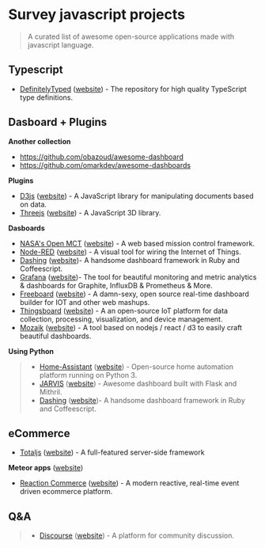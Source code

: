 # Survey javascript projects
> A curated list of awesome open-source applications made with javascript language.

## Typescript
* [DefinitelyTyped](https://github.com/DefinitelyTyped/DefinitelyTyped) ([website](http://definitelytyped.org/)) - The repository for high quality TypeScript type definitions.

## Dasboard + Plugins
**Another collection**
* https://github.com/obazoud/awesome-dashboard
* https://github.com/omarkdev/awesome-dashboards

**Plugins**
* [D3js](https://github.com/d3/d3) ([website](https://d3js.org/)) - A JavaScript library for manipulating documents based on data.
* [Threejs](https://github.com/mrdoob/three.js/) ([website](https://threejs.org/)) - A JavaScript 3D library.

**Dasboards**
* [NASA's Open MCT](https://github.com/nasa/openmct) ([website](https://nasa.github.io/openmct/)) - A web based mission control framework.
* [Node-RED](https://github.com/node-red/node-red) ([website](https://nodered.org/)) - A visual tool for wiring the Internet of Things.
* [Dashing](https://github.com/Smashing/smashing) ([website]())- A handsome dashboard framework in Ruby and Coffeescript.
* [Grafana](https://github.com/grafana/grafana) ([website](https://grafana.com/))- The tool for beautiful monitoring and metric analytics & dashboards for Graphite, InfluxDB & Prometheus & More. 
* [Freeboard](https://github.com/Freeboard/freeboard) ([website](https://freeboard.io/)) - A damn-sexy, open source real-time dashboard builder for IOT and other web mashups.
* [Thingsboard](https://github.com/thingsboard/thingsboard/) ([website](https://thingsboard.io/)) - A an open-source IoT platform for data collection, processing, visualization, and device management.
* [Mozaik](https://github.com/plouc/mozaik) ([website](http://mozaik.rocks)) - A tool based on nodejs / react / d3 to easily craft beautiful dashboards.

**Using Python**
> * [Home-Assistant](https://github.com/home-assistant/home-assistant) ([website](https://home-assistant.io)) - Open-source home automation platform running on Python 3.
> * [JARVIS](https://github.com/mpolden/jarvis2) ([website]()) - Awesome dashboard built with Flask and Mithril.
> * [Dashing](https://github.com/evolvedlight/pydashie) ([website]())- A handsome dashboard framework in Ruby and Coffeescript.

## eCommerce
* [Totaljs](https://github.com/totaljs/framework) ([website](https://www.totaljs.com/)) - A full-featured server-side framework

**Meteor apps** ([website](https://www.meteor.com/))
* [Reaction Commerce](https://github.com/reactioncommerce/reaction) ([website](https://reactioncommerce.com/)) - A modern reactive, real-time event driven ecommerce platform.

## Q&A
> * [Discourse](https://github.com/discourse/discourse) ([website](https://www.discourse.org/)) - A platform for community discussion.
